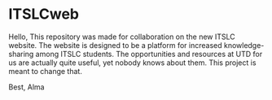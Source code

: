 # ITSLCweb

Hello, 
This repository was made for collaboration on the new ITSLC website. 
The website is designed to be a platform for increased knowledge-sharing among ITSLC students.
The opportunities and resources at UTD for us are actually quite useful, yet nobody knows about them. 
This project is meant to change that.

Best,
Alma
